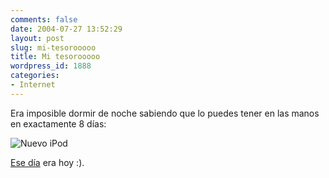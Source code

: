 ```yaml
---
comments: false
date: 2004-07-27 13:52:29
layout: post
slug: mi-tesorooooo
title: Mi tesorooooo
wordpress_id: 1888
categories:
- Internet
---
```


Era imposible dormir de noche sabiendo que lo puedes tener en las manos en exactamente 8 días:





![Nuevo iPod](http://www.minid.net/images/ipod-new.png)





[Ese día](http://www.minid.net/archivos/categorias/macintosh/nuevo_ipod_y_256_memory_stick_duo.php) era hoy :).




 

